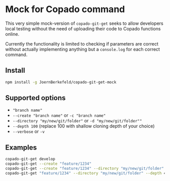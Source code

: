# Mock for Copado command

This very simple mock-version of `copado-git-get` seeks to allow developers local testing without the need of uploading their code to Copado functions online.

Currently the functionality is limited to checking if parameters are correct without actually implementing anything but a `console.log` for each correct command.

## Install

```bash
npm install -g JoernBerkefeld/copado-git-get-mock
```

## Supported options

- `"branch name"`
- `--create "branch name"` or `-c "branch name"`
- `--directory "my/new/git/folder"` or `-d "my/new/git/folder""`
- `--depth 100` (replace 100 with shallow cloning depth of your choice)
- `--verbose` or `-v`

## Examples

```bash
copado-git-get develop
copado-git-get --create "feature/1234"
copado-git-get --create "feature/1234" --directory "my/new/git/folder" --depth 40
copado-git-get "feature/1234" --directory "my/new/git/folder" --depth 40 --verbose
```
